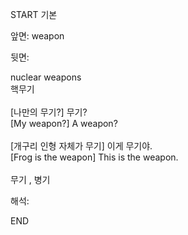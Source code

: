 START
기본

앞면:
weapon


뒷면:
<div>nuclear weapons </div><div>핵무기</div><div><br></div><div><div><div>[나만의 무기?] 무기?</div></div><div><div>[My weapon?] A weapon?</div></div></div><div><br></div><div><div><div>[개구리 인형 자체가 무기] 이게 무기야.</div></div><div><div>[Frog is the weapon] This is the weapon.</div></div></div><div><br></div><div>무기 , 병기</div>


해석:

END